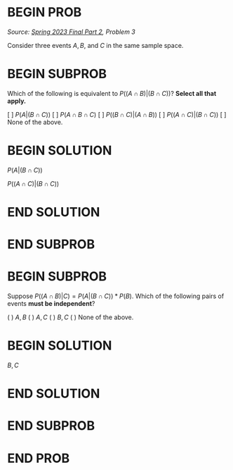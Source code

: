 # BEGIN PROB

<i>Source: [Spring 2023 Final Part 2](../sp23-final-pt2/index.html), Problem 3</i>

Consider three events $A, B,$ and $C$ in the same sample space.

# BEGIN SUBPROB

Which of the following is equivalent to
$P((A\cap B)|(B \cap C))$? **Select all that apply.**

[ ] $P(A|(B \cap C))$
[ ] $P(A \cap B \cap C)$
[ ] $P((B \cap C)|(A \cap B))$
[ ] $P((A \cap C)|(B \cap C))$
[ ] None of the above.

# BEGIN SOLUTION

$P(A|(B \cap C))$

$P((A \cap C)|(B \cap C))$

# END SOLUTION

# END SUBPROB

# BEGIN SUBPROB

Suppose $P((A \cap B)|C) = P(A|(B \cap C))*P(B)$. Which of
the following pairs of events **must be independent**?

( ) $A, B$
( ) $A, C$
( ) $B, C$
( ) None of the above.

# BEGIN SOLUTION

$B, C$

# END SOLUTION

# END SUBPROB

# END PROB